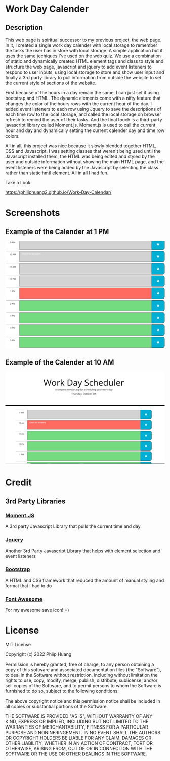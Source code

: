 # Work Day Calender
## Description

This web page is spiritual successor to my previous project, the web page.  In it, I created a single work day calender with local storage to remember the tasks the user has in store with local storage.  A simple application but it uses the same techiques I've used on the web quiz.  We use a combination of static and dynamically created HTML element tags and class to style and structure the web page, javascript and jquery to add event listeners to respond to user inputs, using local storage to store and show user input and finally a 3rd party library to pull information from outside the website to set the current style of sections of the website.

First because of the hours in a day remain the same, I can just set it using bootstrap and HTML. The dynamic elements come with a nifty feature that changes the color of the hours rows with the current hour of the day.  I added event listeners to each row using Jquery to save the descriptions of each time row to the local storage, and called the local storage on browser refresh to remind the user of their tasks.  And the final touch is a third-party javascript library called Moment.js.  Moment.js is used to call the current hour and day and dynamically setting the current calender day and time row colors.

All in all, this project was nice because it slowly blended together HTML, CSS and Javascript.  I was setting classes that weren't being used until the Javascript installed them, the HTML was being edited and styled by the user and outside information without showing the main HTML page, and the event listeners were being added by the Javascript by selecting the class rather than static hmtl element.  All in all I had fun.

Take a Look:

https://philiphuang2.github.io/Work-Day-Calendar/

# Screenshots

## Example of the Calender at 1 PM
![Example-of-1-pm](./Assets/Images/1PM-Example.PNG)
## Example of the Calender at 10 AM
![Example-of-10-AM](./Assets/Images/10AM-Example.PNG)

# Credit

## 3rd Party Libraries

### [Moment.JS](https://momentjs.com/)

A 3rd party Javascript Library that pulls the current time and day.

### [Jquery](https://jquery.com/)

Another 3rd Party Javascript Library that helps with element selection and event listeners

### [Bootstrap](https://getbootstrap.com/)

A HTML and CSS framework that reduced the amount of manual styling and format that I had to do

### [Font Awesome](https://fontawesome.com/)

For my awesome save icon! =)




# License

MIT License

Copyright (c) 2022 Phiip Huang

Permission is hereby granted, free of charge, to any person obtaining a copy
of this software and associated documentation files (the "Software"), to deal
in the Software without restriction, including without limitation the rights
to use, copy, modify, merge, publish, distribute, sublicense, and/or sell
copies of the Software, and to permit persons to whom the Software is
furnished to do so, subject to the following conditions:

The above copyright notice and this permission notice shall be included in all
copies or substantial portions of the Software.

THE SOFTWARE IS PROVIDED "AS IS", WITHOUT WARRANTY OF ANY KIND, EXPRESS OR
IMPLIED, INCLUDING BUT NOT LIMITED TO THE WARRANTIES OF MERCHANTABILITY,
FITNESS FOR A PARTICULAR PURPOSE AND NONINFRINGEMENT. IN NO EVENT SHALL THE
AUTHORS OR COPYRIGHT HOLDERS BE LIABLE FOR ANY CLAIM, DAMAGES OR OTHER
LIABILITY, WHETHER IN AN ACTION OF CONTRACT, TORT OR OTHERWISE, ARISING FROM,
OUT OF OR IN CONNECTION WITH THE SOFTWARE OR THE USE OR OTHER DEALINGS IN THE
SOFTWARE.